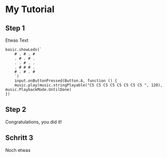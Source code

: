 # My Tutorial

## Step 1

Etwas Text

```blocks
basic.showLeds(`
    # . # . #
    . # . # .
    . . # . .
    . # # # .
    # . # . #
    `)
    input.onButtonPressed(Button.A, function () {
    music.play(music.stringPlayable("C5 C5 C5 C5 C5 C5 C5 C5 ", 120), music.PlaybackMode.UntilDone)
})
```

## Step 2

Congratulations, you did it!

## Schritt 3
Noch etwas
    